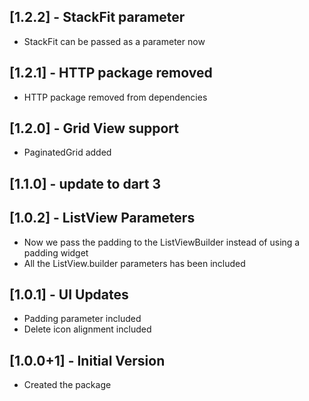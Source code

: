 ## [1.2.2] - StackFit parameter

- StackFit can be passed as a parameter now

## [1.2.1] - HTTP package removed

- HTTP package removed from dependencies

## [1.2.0] - Grid View support

- PaginatedGrid added

## [1.1.0] - update to dart 3

## [1.0.2] - ListView Parameters

- Now we pass the padding to the ListViewBuilder instead of using a padding widget
- All the ListView.builder parameters has been included

## [1.0.1] - UI Updates

- Padding parameter included
- Delete icon alignment included

## [1.0.0+1] - Initial Version

- Created the package